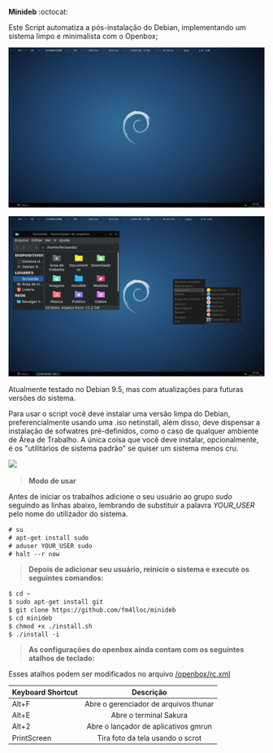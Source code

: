 
**Minideb** :octocat:

Este Script automatiza a pós-instalação do Debian, implementando um sistema limpo e minimalista com o Openbox;

![screen1](/screenshot/2018-07-27-084940_1440x900_scrot.jpg)
          
![screen2](/screenshot/2018-07-27-084931_1440x900_scrot.jpg)

Atualmente testado no Debian 9.5, mas com atualizações para futuras versões do sistema.

Para usar o script você deve instalar uma versão limpa do Debian, preferencialmente usando uma .iso netinstall, além disso, deve dispensar a instalação de sofwatres pré-definidos, como o caso de qualquer ambiente de Área de Trabalho. A única coisa que você deve instalar, opcionalmente, é os "utilitários de sistema padrão" se quiser um sistema menos cru.

<img src="https://raw.githubusercontent.com/fm4lloc/stuff/master/2018-07-26-120025_1920x1080_scrot.jpg"/>

> **Modo de usar**

Antes de iniciar os trabalhos adicione o seu usuário ao grupo *sudo* seguindo as linhas abaixo, lembrando de substituir a palavra *YOUR_USER* pelo nome do utilizador do sistema.

```
# su
# apt-get install sudo
# aduser YOUR_USER sudo
# halt --r now
```
> **Depois de adicionar seu usuário, reinicie o sistema e execute os seguintes comandos:**
```
$ cd ~
$ sudo apt-get install git
$ git clone https://github.com/fm4lloc/minideb
$ cd minideb
$ chmod +x ./install.sh
$ ./install -i
```

> **As configurações do openbox ainda contam com os seguintes atalhos de teclado:**

Esses atalhos podem ser modificados no arquivo [/openbox/rc.xml](/openbox/rc.xml)

| Keyboard Shortcut	        | Descrição                            |
| ------------------------- |:------------------------------------:|
| Alt+F                     | Abre o gerenciador de arquivos thunar|
| Alt+E                     | Abre o terminal Sakura               |
| Alt+2                     | Abre o lançador de aplicativos gmrun |
| PrintScreen               | Tira foto da tela usando o scrot     |
